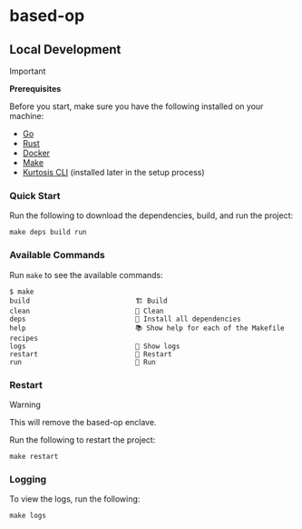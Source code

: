 # based-op

## Local Development

> [!IMPORTANT]
>
> **Prerequisites**
>
> Before you start, make sure you have the following installed on your machine:
>
> - [Go](https://golang.org/dl/)
> - [Rust](https://www.rust-lang.org/tools/install)
> - [Docker](https://docs.docker.com/get-docker/)
> - [Make](https://www.gnu.org/software/make/)
> - [Kurtosis CLI](https://docs.kurtosis.com/install/) (installed later in the setup process)

### Quick Start

Run the following to download the dependencies, build, and run the project:

```Shell
make deps build run
```

### Available Commands

Run `make` to see the available commands:

```Shell
$ make
build                          🏗️ Build
clean                          🧹 Clean
deps                           🚀 Install all dependencies
help                           📚 Show help for each of the Makefile recipes
logs                           📜 Show logs
restart                        🔄 Restart
run                            🚀 Run
```

### Restart

> [!WARNING]
> This will remove the based-op enclave.

Run the following to restart the project:

```
make restart
```

### Logging

To view the logs, run the following:

```
make logs
```
